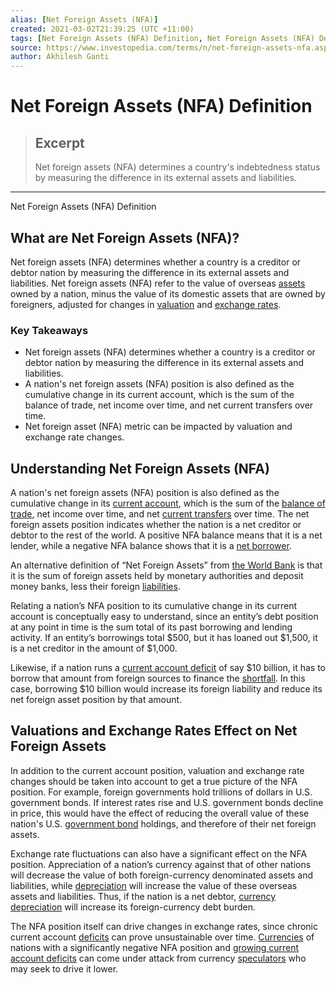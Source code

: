 ```yaml
---
alias: [Net Foreign Assets (NFA)]
created: 2021-03-02T21:39:25 (UTC +11:00)
tags: [Net Foreign Assets (NFA) Definition, Net Foreign Assets (NFA) Definition]
source: https://www.investopedia.com/terms/n/net-foreign-assets-nfa.asp
author: Akhilesh Ganti
---
```


# Net Foreign Assets (NFA) Definition

> ## Excerpt
> Net foreign assets (NFA) determines a country's indebtedness status by measuring the difference in its external assets and liabilities.

---

Net Foreign Assets (NFA) Definition
## What are Net Foreign Assets (NFA)?

Net foreign assets (NFA) determines whether a country is a creditor or debtor nation by measuring the difference in its external assets and liabilities. Net foreign assets (NFA) refer to the value of overseas [assets](https://www.investopedia.com/terms/a/asset.asp) owned by a nation, minus the value of its domestic assets that are owned by foreigners, adjusted for changes in [valuation](https://www.investopedia.com/terms/v/valuation.asp) and [exchange rates](https://www.investopedia.com/terms/e/exchangerate.asp).

### Key Takeaways

-   Net foreign assets (NFA) determines whether a country is a creditor or debtor nation by measuring the difference in its external assets and liabilities.
-   A nation's net foreign assets (NFA) position is also defined as the cumulative change in its current account, which is the sum of the balance of trade, net income over time, and net current transfers over time.
-   Net foreign asset (NFA) metric can be impacted by valuation and exchange rate changes.

## Understanding Net Foreign Assets (NFA)

A nation's net foreign assets (NFA) position is also defined as the cumulative change in its [current account](https://www.investopedia.com/terms/c/currentaccount.asp), which is the sum of the [balance of trade](https://www.investopedia.com/terms/b/bot.asp), net income over time, and net [current transfers](https://www.investopedia.com/terms/c/current-transfers.asp) over time. The net foreign assets position indicates whether the nation is a net creditor or debtor to the rest of the world. A positive NFA balance means that it is a net lender, while a negative NFA balance shows that it is a [net borrower](https://www.investopedia.com/terms/n/net-borrower.asp).

An alternative definition of “Net Foreign Assets” from [the World Bank](https://www.investopedia.com/terms/w/worldbank.asp) is that it is the sum of foreign assets held by monetary authorities and deposit money banks, less their foreign [liabilities](https://www.investopedia.com/terms/l/liability.asp).

Relating a nation’s NFA position to its cumulative change in its current account is conceptually easy to understand, since an entity’s debt position at any point in time is the sum total of its past borrowing and lending activity. If an entity’s borrowings total $500, but it has loaned out $1,500, it is a net creditor in the amount of $1,000.

Likewise, if a nation runs a [current account deficit](https://www.investopedia.com/terms/c/currentaccountdeficit.asp) of say $10 billion, it has to borrow that amount from foreign sources to finance the [shortfall](https://www.investopedia.com/terms/s/shortfall.asp). In this case, borrowing $10 billion would increase its foreign liability and reduce its net foreign asset position by that amount.

## Valuations and Exchange Rates Effect on Net Foreign Assets

In addition to the current account position, valuation and exchange rate changes should be taken into account to get a true picture of the NFA position. For example, foreign governments hold trillions of dollars in U.S. government bonds. If interest rates rise and U.S. government bonds decline in price, this would have the effect of reducing the overall value of these nation's U.S. [government bond](https://www.investopedia.com/terms/g/government-bond.asp) holdings, and therefore of their net foreign assets.

Exchange rate fluctuations can also have a significant effect on the NFA position. Appreciation of a nation’s currency against that of other nations will decrease the value of both foreign-currency denominated assets and liabilities, while [depreciation](https://www.investopedia.com/terms/d/depreciation.asp) will increase the value of these overseas assets and liabilities. Thus, if the nation is a net debtor, [currency depreciation](https://www.investopedia.com/terms/c/currency-depreciation.asp) will increase its foreign-currency debt burden.

The NFA position itself can drive changes in exchange rates, since chronic current account [deficits](https://www.investopedia.com/terms/d/deficit.asp) can prove unsustainable over time. [Currencies](https://www.investopedia.com/terms/c/currency.asp) of nations with a significantly negative NFA position and [growing current account deficits](https://www.investopedia.com/video/play/current-account-deficit/) can come under attack from currency [speculators](https://www.investopedia.com/terms/s/speculator.asp) who may seek to drive it lower.

